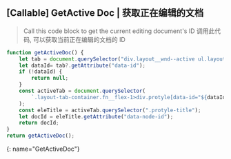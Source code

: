 ## [Callable] GetActive Doc | 获取正在编辑的文档

> Call this code block to get the current editing document's ID
> 调用此代码, 可以获取当前正在编辑的文档的 ID

```js
function getActiveDoc() {
    let tab = document.querySelector("div.layout__wnd--active ul.layout-tab-bar>li.item--focus");
    let dataId= tab?.getAttribute("data-id");
    if (!dataId) {
        return null;
    }
    const activeTab = document.querySelector(
        `.layout-tab-container.fn__flex-1>div.protyle[data-id="${dataId}"]`
    );
    const eleTitle = activeTab.querySelector(".protyle-title");
    let docId = eleTitle.getAttribute("data-node-id");
    return docId;
}
return getActiveDoc();
```
{: name="GetActiveDoc"}

